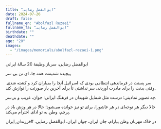 ```yaml
---
title: "ابوالفضل رضایی"
date: 2024-07-26
draft: false
fullname_en: "Abolfazl Rezaei"
fullname_fa: "ابوالفضل رضایی"
birthdate: ""
deathdate: ""
age: "20"
images:
  - "/images/memorials/abolfazl-rezaei-1.png"
---
```


ابوالفضل رضایی، سرباز وظیفۀ 20 سالۀ ایرانی

پیچیده شمیمت همه جا، ای تن بی سر

سر پستت در فرماندهی انتظامی بودی که اسرائیل آنجا را بمباران کرد و کشته شدی. وقتی بدنت را برای مادرت آوردند، سر نداشتی تا برای آخرین بار صورتت را نوازش کند.

 چه تصویر نمادینی؛ درست مثل شمایل  شهیدان در فرهنگ ایرانی: جوان، غریب و بی‌سر. 

حالا دیگر هر نوحه‌ای در هر عاشورا، برای تو نیز خوانده می‌شود؛ حالا در هر وزش باد در پرچم، وطن به تو ادای احترام می‌کند.

در خاک مهربان وطن بیارام، جان ایران، جوان ایران، ابوالفضل رضایی.
#فرزندان_ایران